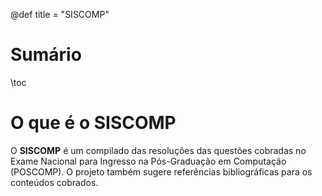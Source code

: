 @def title = "SISCOMP"

# Sumário

\toc

# O que é o SISCOMP

O **SISCOMP** é um compilado das resoluções das questões cobradas no Exame Nacional para Ingresso na Pós-Graduação em Computação (POSCOMP). O projeto também sugere referências bibliográficas para os conteúdos cobrados.